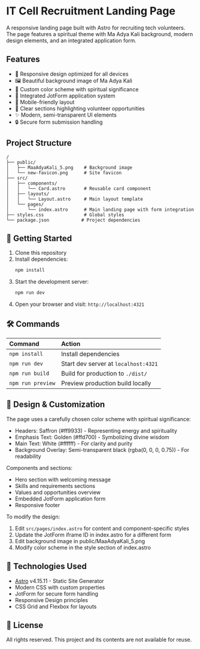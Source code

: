# IT Cell Recruitment Landing Page

A responsive landing page built with Astro for recruiting tech volunteers. The page features a spiritual theme with Ma Adya Kali background, modern design elements, and an integrated application form.

## Features

- 🎨 Responsive design optimized for all devices
- 🖼️ Beautiful background image of Ma Adya Kali
- 🌈 Custom color scheme with spiritual significance
- 📝 Integrated JotForm application system
- 📱 Mobile-friendly layout
- 🎯 Clear sections highlighting volunteer opportunities
- ✨ Modern, semi-transparent UI elements
- 🔒 Secure form submission handling

## Project Structure

```text
/
├── public/
│   ├── MaaAdyaKali_5.png    # Background image
│   └── new-favicon.png      # Site favicon
├── src/
│   ├── components/
│   │   └── Card.astro       # Reusable card component
│   ├── layouts/
│   │   └── Layout.astro     # Main layout template
│   └── pages/
│       └── index.astro      # Main landing page with form integration
├── styles.css               # Global styles
└── package.json            # Project dependencies
```

## 🚀 Getting Started

1. Clone this repository
2. Install dependencies:
   ```bash
   npm install
   ```
3. Start the development server:
   ```bash
   npm run dev
   ```
4. Open your browser and visit: `http://localhost:4321`

## 🛠️ Commands

| Command                | Action                                     |
| :-------------------- | :----------------------------------------- |
| `npm install`         | Install dependencies                       |
| `npm run dev`         | Start dev server at `localhost:4321`       |
| `npm run build`       | Build for production to `./dist/`          |
| `npm run preview`     | Preview production build locally           |

## 🎨 Design & Customization

The page uses a carefully chosen color scheme with spiritual significance:
- Headers: Saffron (#ff9933) - Representing energy and spirituality
- Emphasis Text: Golden (#ffd700) - Symbolizing divine wisdom
- Main Text: White (#ffffff) - For clarity and purity
- Background Overlay: Semi-transparent black (rgba(0, 0, 0, 0.75)) - For readability

Components and sections:
- Hero section with welcoming message
- Skills and requirements sections
- Values and opportunities overview
- Embedded JotForm application form
- Responsive footer

To modify the design:
1. Edit `src/pages/index.astro` for content and component-specific styles
2. Update the JotForm iframe ID in index.astro for a different form
3. Edit background image in public/MaaAdyaKali_5.png
4. Modify color scheme in the style section of index.astro

## 🔧 Technologies Used

- [Astro](https://astro.build) v4.15.11 - Static Site Generator
- Modern CSS with custom properties
- JotForm for secure form handling
- Responsive Design principles
- CSS Grid and Flexbox for layouts

## 📝 License

All rights reserved. This project and its contents are not available for reuse.
